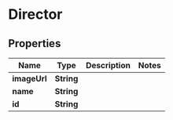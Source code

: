 # Director

## Properties

| Name         | Type       | Description | Notes |
| ------------ | ---------- | ----------- | ----- |
| **imageUrl** | **String** |             |
| **name**     | **String** |             |
| **id**       | **String** |             |
